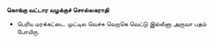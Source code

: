 **கொங்கு வட்டார வழக்குச் சொல்லகராதி**
- பெரிய மரக்கட்டை. முட்டில வெச்சு வெறகெ வெட்டு இல்லீனா அருவா பதம் போயிரு.

